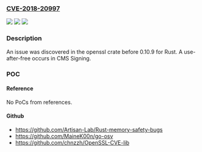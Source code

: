 ### [CVE-2018-20997](https://cve.mitre.org/cgi-bin/cvename.cgi?name=CVE-2018-20997)
![](https://img.shields.io/static/v1?label=Product&message=n%2Fa&color=blue)
![](https://img.shields.io/static/v1?label=Version&message=n%2Fa&color=blue)
![](https://img.shields.io/static/v1?label=Vulnerability&message=n%2Fa&color=brighgreen)

### Description

An issue was discovered in the openssl crate before 0.10.9 for Rust. A use-after-free occurs in CMS Signing.

### POC

#### Reference
No PoCs from references.

#### Github
- https://github.com/Artisan-Lab/Rust-memory-safety-bugs
- https://github.com/MaineK00n/go-osv
- https://github.com/chnzzh/OpenSSL-CVE-lib

